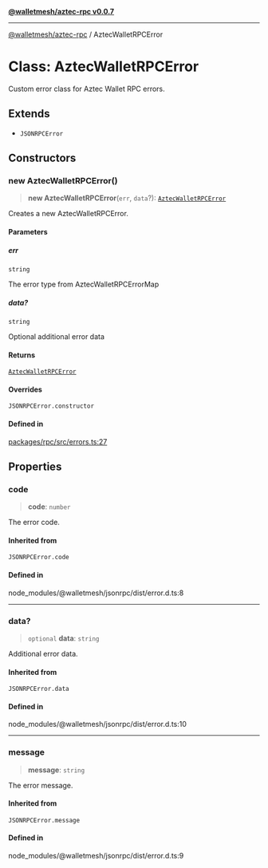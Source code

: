 [**@walletmesh/aztec-rpc v0.0.7**](../README.md)

***

[@walletmesh/aztec-rpc](../globals.md) / AztecWalletRPCError

# Class: AztecWalletRPCError

Custom error class for Aztec Wallet RPC errors.

## Extends

- `JSONRPCError`

## Constructors

### new AztecWalletRPCError()

> **new AztecWalletRPCError**(`err`, `data`?): [`AztecWalletRPCError`](AztecWalletRPCError.md)

Creates a new AztecWalletRPCError.

#### Parameters

##### err

`string`

The error type from AztecWalletRPCErrorMap

##### data?

`string`

Optional additional error data

#### Returns

[`AztecWalletRPCError`](AztecWalletRPCError.md)

#### Overrides

`JSONRPCError.constructor`

#### Defined in

[packages/rpc/src/errors.ts:27](https://github.com/WalletMesh/aztec/blob/373b9ce85d8692237c6f741e27593ac2753f00a5/packages/rpc/src/errors.ts#L27)

## Properties

### code

> **code**: `number`

The error code.

#### Inherited from

`JSONRPCError.code`

#### Defined in

node\_modules/@walletmesh/jsonrpc/dist/error.d.ts:8

***

### data?

> `optional` **data**: `string`

Additional error data.

#### Inherited from

`JSONRPCError.data`

#### Defined in

node\_modules/@walletmesh/jsonrpc/dist/error.d.ts:10

***

### message

> **message**: `string`

The error message.

#### Inherited from

`JSONRPCError.message`

#### Defined in

node\_modules/@walletmesh/jsonrpc/dist/error.d.ts:9
